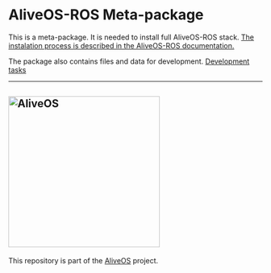 # AliveOS-ROS Meta-package

This is a meta-package. It is needed to install full AliveOS-ROS stack. [The instalation process is described in the AliveOS-ROS documentation.](https://github.com/an-dr/aliveos/blob/main/docs/ros/index.md#installation)

The package also contains files and data for development. [Development tasks](https://github.com/an-dr/aliveos/issues?q=is%3Aissue+is%3Aopen+label%3Atask)

---

## [<img alt="AliveOS" src="https://raw.githubusercontent.com/an-dr/aliveos/main/assets/logo.svg" width="300">](https://github.com/an-dr/aliveos)

This repository is part of the [AliveOS](https://github.com/an-dr/aliveos) project.
